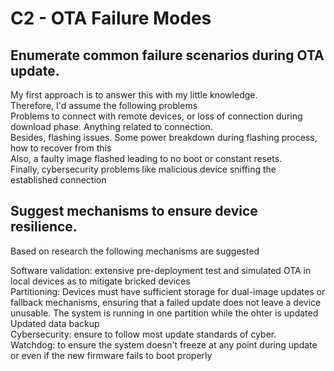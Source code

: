 # C2 - OTA Failure Modes

## Enumerate common failure scenarios during OTA update. 
My first approach is to answer this with my little knowledge.<BR>
Therefore, I'd assume the following problems <BR>
Problems to connect with remote devices, or loss of connection during download phase. Anything related to connection. <BR>
Besides, flashing issues. Some power breakdown during flashing process, how to recover from this <BR>
Also, a faulty image flashed leading to no boot or constant resets. <BR>
Finally, cybersecurity problems like malicious device sniffing the established connection <BR>

## Suggest mechanisms to ensure device resilience.
Based on research the following mechanisms are suggested <BR>

Software validation: extensive pre-deployment test and simulated OTA in local devices as to mitigate bricked devices <BR>
Partitioning: Devices must have sufficient storage for dual-image updates or fallback mechanisms, ensuring that a failed update does not leave a device unusable. The system is running in one partition while the ohter is updated <BR>
Updated data backup <BR>
Cybersecurity: ensure to follow most update standards of cyber. <BR>
Watchdog: to ensure the system doesn't freeze at any point during update or even if the new firmware fails to boot properly <BR>




